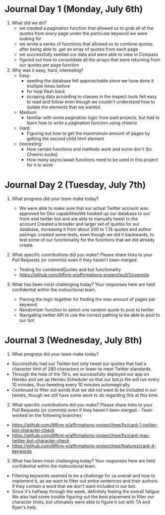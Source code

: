 # Journal Day 1 (Monday, July 6th)
1. What did we do? 
    - we created a pagination function that allowed us to grab all of the quotes from every page under the particular keyword we were looking for 
    - we wrote a series of functions that allowed us to combine quotes after being able to .get an array of quotes from each page 
    - we successfully seeded our data and were able to view in Compass 
    - figured out how to consolidate all the arrays that were returning from our quotes per page function
2. Why was it easy, hard, interesting? 
    - Easy: 
        - seeding the database felt approachable since we have done it multiple times before 
        - for loop flash back
        - scraping data according to classes in the inspect tools felt easy to read and follow even though we couldn't understand how to isolate the elements that we wanted 
    - Medium:
        - familiar with some pagination logic from past projects, but had to learn how to write a pagination function using cheerio 
    - Hard: 
        - Figuring out how to get the maximimum amount of pages by getting the second child html element 
    - Interesting: 
        - How certain functions and methods work and some don't (bc Cheerio sucks)
        - How many async/await functions need to be used in this project for it to work 

# Journal Day 2 (Tuesday, July 7th)
1. What progress did your team make today?
    - We were able to make sure that our actual Twitter account was approved for Dev capabilitiesWe hooked up our database to our front-end twitter bot and are able to manually tweet to the account Created a broader and larger set of quotes for our database, increasing it from about 200 to 1.7k quotes and author pairings. created some tests, even though we did it backwards, to test some of our functionality for the functions that we did already create.

2. What specific contributions did you make? Please share links to your Pull Requests (or commits) even if they haven’t been merged.
    - Testing for combinedQuotes and bot functionality
    - https://github.com/Affirm-e/affirmations-project/pull/1/commits

3. What has been most challenging today? Your responses here are held confidential within the instructional team.
    - Piecing the logic together for finding the max amount of pages per keyword 
    - Randomizer function to select one random quote to post to twitter
    - Navigating twitter API to use the correct pathing to be able to post to our bot

# Journal 3 (Wednesday, July 8th)
1. What progress did your team make today?
- Successfully had our Twitter-bot  only tweet our quotes that had a  character limit of 280 characters or lower to meet Twitter standards. 
- Through the help of the TA's, we successfully deployed our app on Heroku and set up Heroku Scheduler so that our bot.js file will run every 10 minutes, thus tweeting every 10 minutes automagically. 
- Continued to filter out words that we did not want to be included in our tweets, though we still have some work to do regarding this at this time. 
2. What specific contributions did you make? Please share links to your Pull Requests (or commits) even if they haven't been merged.- Team worked on the following branches   
- https://github.com/Affirm-e/affirmations-project/tree/fix/card-1-twitter-bot-character-check
- https://github.com/Affirm-e/affirmations-project/tree/fix/card-max-twitter-bot-character-check
- https://github.com/Affirm-e/affirmations-project/tree/features/card-4-keywords
3. What has been most challenging today? Your responses here are held confidential within the instructional team.
- Filtering keywords seemed to be a challenge for us overall and how to implement it, as we want to filter out entire sentences and their authors if they contain a word that we don't want included in our bot. 
- Since it's halfway through the week, definitely feeling the overall fatigue We also had some trouble figuring out the best placement to filter our character limits, but ultimately were able to figure it out with TA and Ryan's help.

